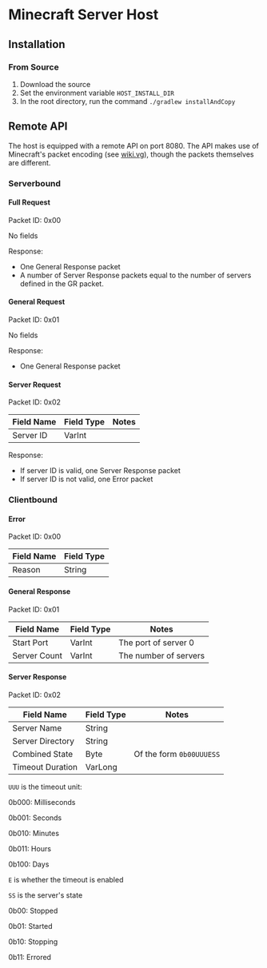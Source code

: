 # Minecraft Server Host

## Installation

### From Source

1. Download the source
2. Set the environment variable `HOST_INSTALL_DIR`
3. In the root directory, run the command `./gradlew installAndCopy`

## Remote API

The host is equipped with a remote API on port 8080.
The API makes use of Minecraft's packet encoding (see [wiki.vg][1]), though the packets themselves are different.

### Serverbound

#### Full Request

Packet ID: 0x00

No fields

Response:

* One General Response packet
* A number of Server Response packets equal to the number of servers defined in the GR packet.

#### General Request

Packet ID: 0x01

No fields

Response:

* One General Response packet

#### Server Request

Packet ID: 0x02

| Field Name | Field Type | Notes |
|------------|------------|-------|
| Server ID  | VarInt     |       |

Response:

* If server ID is valid, one Server Response packet
* If server ID is not valid, one Error packet

### Clientbound

#### Error

Packet ID: 0x00

| Field Name | Field Type |
|------------|------------|
| Reason     | String     |

#### General Response

Packet ID: 0x01

| Field Name   | Field Type | Notes                 |
|--------------|------------|-----------------------|
| Start Port   | VarInt     | The port of server 0  |
| Server Count | VarInt     | The number of servers |

#### Server Response

Packet ID: 0x02

| Field Name       | Field Type | Notes                    |
|------------------|------------|--------------------------|
| Server Name      | String     |                          |
| Server Directory | String     |                          |
| Combined State   | Byte       | Of the form `0b00UUUESS` |
| Timeout Duration | VarLong    |                          |

`UUU` is the timeout unit:

0b000: Milliseconds

0b001: Seconds

0b010: Minutes

0b011: Hours

0b100: Days

`E` is whether the timeout is enabled

`SS` is the server's state

0b00: Stopped

0b01: Started

0b10: Stopping

0b11: Errored

[1]: https://wiki.vg/Protocol "Minecraft's Protocol"